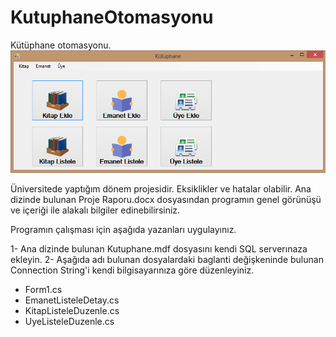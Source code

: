 # KutuphaneOtomasyonu

Kütüphane otomasyonu.
![alt text](https://github.com/serkankucuk/KutuphaneOtomasyonu/blob/master/Uygulama%20Foto%C4%9Fraflar%C4%B1/Screenshot_4.png)

Üniversitede yaptığım dönem projesidir. Eksiklikler ve hatalar olabilir. Ana dizinde bulunan Proje Raporu.docx dosyasından programın genel görünüşü ve içeriği ile alakalı bilgiler edinebilirsiniz.

Programın çalışması için aşağıda yazanları uygulayınız.

1- Ana dizinde bulunan Kutuphane.mdf dosyasını kendi SQL serverınaza ekleyin.
2- Aşağıda adı bulunan dosyalardaki baglanti değişkeninde bulunan Connection String'i kendi bilgisayarınıza göre düzenleyiniz.

- Form1.cs
- EmanetListeleDetay.cs
- KitapListeleDuzenle.cs
- UyeListeleDuzenle.cs
